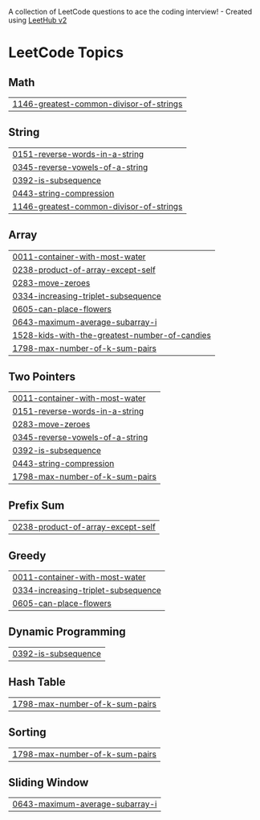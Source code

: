 A collection of LeetCode questions to ace the coding interview! - Created using [LeetHub v2](https://github.com/arunbhardwaj/LeetHub-2.0)
<!---LeetCode Topics Start-->
# LeetCode Topics
## Math
|  |
| ------- |
| [1146-greatest-common-divisor-of-strings](https://github.com/AbhikSalian/leet-grinds/tree/master/1146-greatest-common-divisor-of-strings) |
## String
|  |
| ------- |
| [0151-reverse-words-in-a-string](https://github.com/AbhikSalian/leet-grinds/tree/master/0151-reverse-words-in-a-string) |
| [0345-reverse-vowels-of-a-string](https://github.com/AbhikSalian/leet-grinds/tree/master/0345-reverse-vowels-of-a-string) |
| [0392-is-subsequence](https://github.com/AbhikSalian/leet-grinds/tree/master/0392-is-subsequence) |
| [0443-string-compression](https://github.com/AbhikSalian/leet-grinds/tree/master/0443-string-compression) |
| [1146-greatest-common-divisor-of-strings](https://github.com/AbhikSalian/leet-grinds/tree/master/1146-greatest-common-divisor-of-strings) |
## Array
|  |
| ------- |
| [0011-container-with-most-water](https://github.com/AbhikSalian/leet-grinds/tree/master/0011-container-with-most-water) |
| [0238-product-of-array-except-self](https://github.com/AbhikSalian/leet-grinds/tree/master/0238-product-of-array-except-self) |
| [0283-move-zeroes](https://github.com/AbhikSalian/leet-grinds/tree/master/0283-move-zeroes) |
| [0334-increasing-triplet-subsequence](https://github.com/AbhikSalian/leet-grinds/tree/master/0334-increasing-triplet-subsequence) |
| [0605-can-place-flowers](https://github.com/AbhikSalian/leet-grinds/tree/master/0605-can-place-flowers) |
| [0643-maximum-average-subarray-i](https://github.com/AbhikSalian/leet-grinds/tree/master/0643-maximum-average-subarray-i) |
| [1528-kids-with-the-greatest-number-of-candies](https://github.com/AbhikSalian/leet-grinds/tree/master/1528-kids-with-the-greatest-number-of-candies) |
| [1798-max-number-of-k-sum-pairs](https://github.com/AbhikSalian/leet-grinds/tree/master/1798-max-number-of-k-sum-pairs) |
## Two Pointers
|  |
| ------- |
| [0011-container-with-most-water](https://github.com/AbhikSalian/leet-grinds/tree/master/0011-container-with-most-water) |
| [0151-reverse-words-in-a-string](https://github.com/AbhikSalian/leet-grinds/tree/master/0151-reverse-words-in-a-string) |
| [0283-move-zeroes](https://github.com/AbhikSalian/leet-grinds/tree/master/0283-move-zeroes) |
| [0345-reverse-vowels-of-a-string](https://github.com/AbhikSalian/leet-grinds/tree/master/0345-reverse-vowels-of-a-string) |
| [0392-is-subsequence](https://github.com/AbhikSalian/leet-grinds/tree/master/0392-is-subsequence) |
| [0443-string-compression](https://github.com/AbhikSalian/leet-grinds/tree/master/0443-string-compression) |
| [1798-max-number-of-k-sum-pairs](https://github.com/AbhikSalian/leet-grinds/tree/master/1798-max-number-of-k-sum-pairs) |
## Prefix Sum
|  |
| ------- |
| [0238-product-of-array-except-self](https://github.com/AbhikSalian/leet-grinds/tree/master/0238-product-of-array-except-self) |
## Greedy
|  |
| ------- |
| [0011-container-with-most-water](https://github.com/AbhikSalian/leet-grinds/tree/master/0011-container-with-most-water) |
| [0334-increasing-triplet-subsequence](https://github.com/AbhikSalian/leet-grinds/tree/master/0334-increasing-triplet-subsequence) |
| [0605-can-place-flowers](https://github.com/AbhikSalian/leet-grinds/tree/master/0605-can-place-flowers) |
## Dynamic Programming
|  |
| ------- |
| [0392-is-subsequence](https://github.com/AbhikSalian/leet-grinds/tree/master/0392-is-subsequence) |
## Hash Table
|  |
| ------- |
| [1798-max-number-of-k-sum-pairs](https://github.com/AbhikSalian/leet-grinds/tree/master/1798-max-number-of-k-sum-pairs) |
## Sorting
|  |
| ------- |
| [1798-max-number-of-k-sum-pairs](https://github.com/AbhikSalian/leet-grinds/tree/master/1798-max-number-of-k-sum-pairs) |
## Sliding Window
|  |
| ------- |
| [0643-maximum-average-subarray-i](https://github.com/AbhikSalian/leet-grinds/tree/master/0643-maximum-average-subarray-i) |
<!---LeetCode Topics End-->